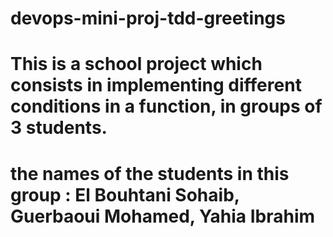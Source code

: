 # devops-mini-proj-tdd-greetings

# This is a school project which consists in implementing different conditions in a function, in groups of 3 students.
# the names of the students in this group : El Bouhtani Sohaib, Guerbaoui Mohamed, Yahia Ibrahim 
